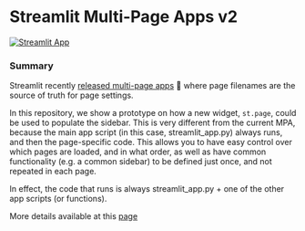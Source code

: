 # Streamlit Multi-Page Apps v2

[![Streamlit App](https://static.streamlit.io/badges/streamlit_badge_black_white.svg)](https://mpa-v2.streamlitapp.com/)

### Summary

Streamlit recently [released multi-page apps](https://blog.streamlit.io/introducing-multipage-apps/) 🎉 where page filenames are the source of truth for page settings.

In this repository, we show a prototype on how a new widget, `st.page`, could be used to populate the sidebar. This is very different from the current MPA, because
the main app script (in this case, streamlit_app.py) always runs, and then the page-specific code. This allows you to have easy control over which pages are loaded, and in what order, as well as have common functionality (e.g. a common sidebar) to be defined just once, and not repeated in each page.

In effect, the code that runs is always streamlit_app.py + one of the other app scripts (or functions).

More details available at this [page](https://www.notion.so/streamlit/Johannes-MPA-v2-idea-1869aafe213b45fabb090db9cae845c1)
